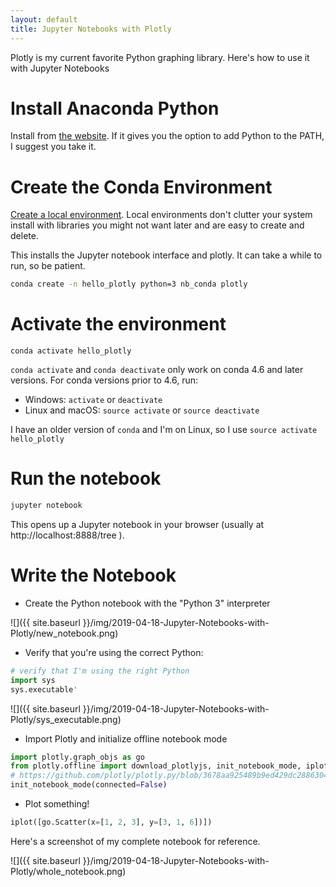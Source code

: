 ```yaml
---
layout: default
title: Jupyter Notebooks with Plotly
---
```


Plotly is my current favorite Python graphing library. Here's how to use it with Jupyter Notebooks

# Install Anaconda Python

Install from [the website](https://www.anaconda.com/distribution/). If it gives
you the option to add Python to the PATH, I suggest you take it.

# Create the Conda Environment

[Create a local environment](https://docs.conda.io/projects/conda/en/latest/user-guide/tasks/manage-environments.html). Local environments don't clutter your system install with libraries you might not want later and are easy to create and delete.

This installs the Jupyter notebook interface and plotly. It can take a while to run, so be patient.

```bash
conda create -n hello_plotly python=3 nb_conda plotly
```

# Activate the environment

```
conda activate hello_plotly
```

`conda activate` and `conda deactivate` only work on conda 4.6 and later versions. For conda versions prior to 4.6, run:

- Windows: `activate` or `deactivate`
- Linux and macOS: `source activate` or `source deactivate`

I have an older version of `conda` and I'm on Linux, so I use `source activate hello_plotly`

# Run the notebook

```bash
jupyter notebook
```

This opens up a Jupyter notebook in your browser (usually at http://localhost:8888/tree ).

# Write the Notebook

- Create the Python notebook with the "Python 3" interpreter

![]({{ site.baseurl  }}/img/2019-04-18-Jupyter-Notebooks-with-Plotly/new_notebook.png)

- Verify that you're using the correct Python:

```python
# verify that I'm using the right Python
import sys
sys.executable'
```

![]({{ site.baseurl  }}/img/2019-04-18-Jupyter-Notebooks-with-Plotly/sys_executable.png)

- Import Plotly and initialize offline notebook mode

```python
import plotly.graph_objs as go
from plotly.offline import download_plotlyjs, init_notebook_mode, iplot, iplot
# https://github.com/plotly/plotly.py/blob/3678aa925489b9ed429dc28863040dbb391dadb1/plotly/offline/offline.py#L243
init_notebook_mode(connected=False)
```

- Plot something!

```python
iplot([go.Scatter(x=[1, 2, 3], y=[3, 1, 6])])
```

Here's a screenshot of my complete notebook for reference.

![]({{ site.baseurl  }}/img/2019-04-18-Jupyter-Notebooks-with-Plotly/whole_notebook.png)
